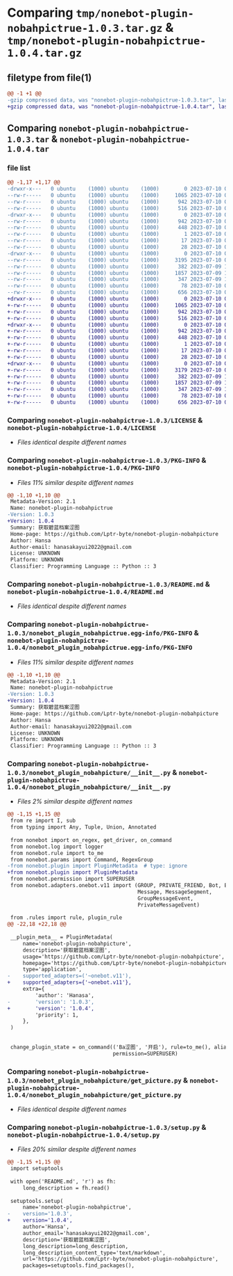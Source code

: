 # Comparing `tmp/nonebot-plugin-nobahpictrue-1.0.3.tar.gz` & `tmp/nonebot-plugin-nobahpictrue-1.0.4.tar.gz`

## filetype from file(1)

```diff
@@ -1 +1 @@
-gzip compressed data, was "nonebot-plugin-nobahpictrue-1.0.3.tar", last modified: Mon Jul 10 05:05:26 2023, max compression
+gzip compressed data, was "nonebot-plugin-nobahpictrue-1.0.4.tar", last modified: Mon Jul 10 05:24:59 2023, max compression
```

## Comparing `nonebot-plugin-nobahpictrue-1.0.3.tar` & `nonebot-plugin-nobahpictrue-1.0.4.tar`

### file list

```diff
@@ -1,17 +1,17 @@
-drwxr-x---   0 ubuntu    (1000) ubuntu    (1000)        0 2023-07-10 05:05:26.712224 nonebot-plugin-nobahpictrue-1.0.3/
--rw-r-----   0 ubuntu    (1000) ubuntu    (1000)     1065 2023-07-10 02:38:31.000000 nonebot-plugin-nobahpictrue-1.0.3/LICENSE
--rw-r-----   0 ubuntu    (1000) ubuntu    (1000)      942 2023-07-10 05:05:26.712224 nonebot-plugin-nobahpictrue-1.0.3/PKG-INFO
--rw-r-----   0 ubuntu    (1000) ubuntu    (1000)      516 2023-07-10 03:13:06.000000 nonebot-plugin-nobahpictrue-1.0.3/README.md
-drwxr-x---   0 ubuntu    (1000) ubuntu    (1000)        0 2023-07-10 05:05:26.708223 nonebot-plugin-nobahpictrue-1.0.3/nonebot_plugin_nobahpictrue.egg-info/
--rw-r-----   0 ubuntu    (1000) ubuntu    (1000)      942 2023-07-10 05:05:26.000000 nonebot-plugin-nobahpictrue-1.0.3/nonebot_plugin_nobahpictrue.egg-info/PKG-INFO
--rw-r-----   0 ubuntu    (1000) ubuntu    (1000)      448 2023-07-10 05:05:26.000000 nonebot-plugin-nobahpictrue-1.0.3/nonebot_plugin_nobahpictrue.egg-info/SOURCES.txt
--rw-r-----   0 ubuntu    (1000) ubuntu    (1000)        1 2023-07-10 05:05:26.000000 nonebot-plugin-nobahpictrue-1.0.3/nonebot_plugin_nobahpictrue.egg-info/dependency_links.txt
--rw-r-----   0 ubuntu    (1000) ubuntu    (1000)       17 2023-07-10 05:05:26.000000 nonebot-plugin-nobahpictrue-1.0.3/nonebot_plugin_nobahpictrue.egg-info/requires.txt
--rw-r-----   0 ubuntu    (1000) ubuntu    (1000)       28 2023-07-10 05:05:26.000000 nonebot-plugin-nobahpictrue-1.0.3/nonebot_plugin_nobahpictrue.egg-info/top_level.txt
-drwxr-x---   0 ubuntu    (1000) ubuntu    (1000)        0 2023-07-10 05:05:26.712224 nonebot-plugin-nobahpictrue-1.0.3/nonebot_plugin_nobahpicture/
--rw-r-----   0 ubuntu    (1000) ubuntu    (1000)     3195 2023-07-10 05:04:43.000000 nonebot-plugin-nobahpictrue-1.0.3/nonebot_plugin_nobahpicture/__init__.py
--rw-r-----   0 ubuntu    (1000) ubuntu    (1000)      382 2023-07-09 12:35:49.000000 nonebot-plugin-nobahpictrue-1.0.3/nonebot_plugin_nobahpicture/config.py
--rw-r-----   0 ubuntu    (1000) ubuntu    (1000)     1857 2023-07-09 12:35:49.000000 nonebot-plugin-nobahpictrue-1.0.3/nonebot_plugin_nobahpicture/get_picture.py
--rw-r-----   0 ubuntu    (1000) ubuntu    (1000)      347 2023-07-09 12:35:49.000000 nonebot-plugin-nobahpictrue-1.0.3/nonebot_plugin_nobahpicture/rules.py
--rw-r-----   0 ubuntu    (1000) ubuntu    (1000)       78 2023-07-10 05:05:26.716224 nonebot-plugin-nobahpictrue-1.0.3/setup.cfg
--rw-r-----   0 ubuntu    (1000) ubuntu    (1000)      656 2023-07-10 05:04:25.000000 nonebot-plugin-nobahpictrue-1.0.3/setup.py
+drwxr-x---   0 ubuntu    (1000) ubuntu    (1000)        0 2023-07-10 05:24:59.415346 nonebot-plugin-nobahpictrue-1.0.4/
+-rw-r-----   0 ubuntu    (1000) ubuntu    (1000)     1065 2023-07-10 02:38:31.000000 nonebot-plugin-nobahpictrue-1.0.4/LICENSE
+-rw-r-----   0 ubuntu    (1000) ubuntu    (1000)      942 2023-07-10 05:24:59.415346 nonebot-plugin-nobahpictrue-1.0.4/PKG-INFO
+-rw-r-----   0 ubuntu    (1000) ubuntu    (1000)      516 2023-07-10 03:13:06.000000 nonebot-plugin-nobahpictrue-1.0.4/README.md
+drwxr-x---   0 ubuntu    (1000) ubuntu    (1000)        0 2023-07-10 05:24:59.415346 nonebot-plugin-nobahpictrue-1.0.4/nonebot_plugin_nobahpictrue.egg-info/
+-rw-r-----   0 ubuntu    (1000) ubuntu    (1000)      942 2023-07-10 05:24:59.000000 nonebot-plugin-nobahpictrue-1.0.4/nonebot_plugin_nobahpictrue.egg-info/PKG-INFO
+-rw-r-----   0 ubuntu    (1000) ubuntu    (1000)      448 2023-07-10 05:24:59.000000 nonebot-plugin-nobahpictrue-1.0.4/nonebot_plugin_nobahpictrue.egg-info/SOURCES.txt
+-rw-r-----   0 ubuntu    (1000) ubuntu    (1000)        1 2023-07-10 05:24:59.000000 nonebot-plugin-nobahpictrue-1.0.4/nonebot_plugin_nobahpictrue.egg-info/dependency_links.txt
+-rw-r-----   0 ubuntu    (1000) ubuntu    (1000)       17 2023-07-10 05:24:59.000000 nonebot-plugin-nobahpictrue-1.0.4/nonebot_plugin_nobahpictrue.egg-info/requires.txt
+-rw-r-----   0 ubuntu    (1000) ubuntu    (1000)       28 2023-07-10 05:24:59.000000 nonebot-plugin-nobahpictrue-1.0.4/nonebot_plugin_nobahpictrue.egg-info/top_level.txt
+drwxr-x---   0 ubuntu    (1000) ubuntu    (1000)        0 2023-07-10 05:24:59.415346 nonebot-plugin-nobahpictrue-1.0.4/nonebot_plugin_nobahpicture/
+-rw-r-----   0 ubuntu    (1000) ubuntu    (1000)     3179 2023-07-10 05:24:24.000000 nonebot-plugin-nobahpictrue-1.0.4/nonebot_plugin_nobahpicture/__init__.py
+-rw-r-----   0 ubuntu    (1000) ubuntu    (1000)      382 2023-07-09 12:35:49.000000 nonebot-plugin-nobahpictrue-1.0.4/nonebot_plugin_nobahpicture/config.py
+-rw-r-----   0 ubuntu    (1000) ubuntu    (1000)     1857 2023-07-09 12:35:49.000000 nonebot-plugin-nobahpictrue-1.0.4/nonebot_plugin_nobahpicture/get_picture.py
+-rw-r-----   0 ubuntu    (1000) ubuntu    (1000)      347 2023-07-09 12:35:49.000000 nonebot-plugin-nobahpictrue-1.0.4/nonebot_plugin_nobahpicture/rules.py
+-rw-r-----   0 ubuntu    (1000) ubuntu    (1000)       78 2023-07-10 05:24:59.423347 nonebot-plugin-nobahpictrue-1.0.4/setup.cfg
+-rw-r-----   0 ubuntu    (1000) ubuntu    (1000)      656 2023-07-10 05:24:30.000000 nonebot-plugin-nobahpictrue-1.0.4/setup.py
```

### Comparing `nonebot-plugin-nobahpictrue-1.0.3/LICENSE` & `nonebot-plugin-nobahpictrue-1.0.4/LICENSE`

 * *Files identical despite different names*

### Comparing `nonebot-plugin-nobahpictrue-1.0.3/PKG-INFO` & `nonebot-plugin-nobahpictrue-1.0.4/PKG-INFO`

 * *Files 11% similar despite different names*

```diff
@@ -1,10 +1,10 @@
 Metadata-Version: 2.1
 Name: nonebot-plugin-nobahpictrue
-Version: 1.0.3
+Version: 1.0.4
 Summary: 获取碧蓝档案涩图
 Home-page: https://github.com/Lptr-byte/nonebot-plugin-nobahpicture
 Author: Hansa
 Author-email: hanasakayui2022@gmail.com
 License: UNKNOWN
 Platform: UNKNOWN
 Classifier: Programming Language :: Python :: 3
```

### Comparing `nonebot-plugin-nobahpictrue-1.0.3/README.md` & `nonebot-plugin-nobahpictrue-1.0.4/README.md`

 * *Files identical despite different names*

### Comparing `nonebot-plugin-nobahpictrue-1.0.3/nonebot_plugin_nobahpictrue.egg-info/PKG-INFO` & `nonebot-plugin-nobahpictrue-1.0.4/nonebot_plugin_nobahpictrue.egg-info/PKG-INFO`

 * *Files 11% similar despite different names*

```diff
@@ -1,10 +1,10 @@
 Metadata-Version: 2.1
 Name: nonebot-plugin-nobahpictrue
-Version: 1.0.3
+Version: 1.0.4
 Summary: 获取碧蓝档案涩图
 Home-page: https://github.com/Lptr-byte/nonebot-plugin-nobahpicture
 Author: Hansa
 Author-email: hanasakayui2022@gmail.com
 License: UNKNOWN
 Platform: UNKNOWN
 Classifier: Programming Language :: Python :: 3
```

### Comparing `nonebot-plugin-nobahpictrue-1.0.3/nonebot_plugin_nobahpicture/__init__.py` & `nonebot-plugin-nobahpictrue-1.0.4/nonebot_plugin_nobahpicture/__init__.py`

 * *Files 2% similar despite different names*

```diff
@@ -1,15 +1,15 @@
 from re import I, sub
 from typing import Any, Tuple, Union, Annotated
 
 from nonebot import on_regex, get_driver, on_command
 from nonebot.log import logger
 from nonebot.rule import to_me
 from nonebot.params import Command, RegexGroup
-from nonebot.plugin import PluginMetadata  # type: ignore
+from nonebot.plugin import PluginMetadata
 from nonebot.permission import SUPERUSER
 from nonebot.adapters.onebot.v11 import (GROUP, PRIVATE_FRIEND, Bot, Event,
                                          Message, MessageSegment,
                                          GroupMessageEvent,
                                          PrivateMessageEvent)
 
 from .rules import rule, plugin_rule
@@ -22,18 +22,18 @@
 
 __plugin_meta__ = PluginMetadata(
     name='nonebot-plugin-nobahpicture',
     description='获取碧蓝档案涩图',
     usage='https://github.com/Lptr-byte/nonebot-plugin-nobahpicture',
     homepage='https://github.com/Lptr-byte/nonebot-plugin-nobahpicture',
     type='application',
-    supported_adapters=('~onebot.v11'),
+    supported_adapters={'~onebot.v11'},
     extra={
         'author': 'Hanasa',
-        'version': '1.0.3',
+        'version': '1.0.4',
         'priority': 1,
     },
 )
 
 
 change_plugin_state = on_command(('Ba涩图', '开启'), rule=to_me(), aliases={('Ba涩图', '禁用')},
                                  permission=SUPERUSER)
```

### Comparing `nonebot-plugin-nobahpictrue-1.0.3/nonebot_plugin_nobahpicture/get_picture.py` & `nonebot-plugin-nobahpictrue-1.0.4/nonebot_plugin_nobahpicture/get_picture.py`

 * *Files identical despite different names*

### Comparing `nonebot-plugin-nobahpictrue-1.0.3/setup.py` & `nonebot-plugin-nobahpictrue-1.0.4/setup.py`

 * *Files 20% similar despite different names*

```diff
@@ -1,15 +1,15 @@
 import setuptools
 
 with open('README.md', 'r') as fh:
     long_description = fh.read()
 
 setuptools.setup(
     name='nonebot-plugin-nobahpictrue',
-    version='1.0.3',
+    version='1.0.4',
     author='Hansa',
     author_email='hanasakayui2022@gmail.com',
     description='获取碧蓝档案涩图',
     long_description=long_description,
     long_description_content_type='text/markdown',
     url='https://github.com/Lptr-byte/nonebot-plugin-nobahpicture',
     packages=setuptools.find_packages(),
```

